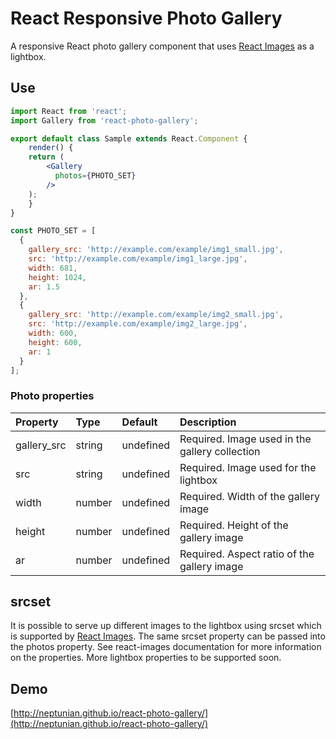 # React Responsive Photo Gallery
A responsive React photo gallery component that uses [React Images](https://github.com/jossmac/react-images) as a lightbox.

## Use

```jsx
import React from 'react';
import Gallery from 'react-photo-gallery';

export default class Sample extends React.Component {
    render() {
	return (
	    <Gallery
	      photos={PHOTO_SET}
	    />
	);
    }
}

const PHOTO_SET = [
  {
    gallery_src: 'http://example.com/example/img1_small.jpg',
    src: 'http://example.com/example/img1_large.jpg',
    width: 681,
    height: 1024,
    ar: 1.5
  },
  {
    gallery_src: 'http://example.com/example/img2_small.jpg',
    src: 'http://example.com/example/img2_large.jpg',
    width: 600,
    height: 600,
    ar: 1
  }
];

```

### Photo properties

Property        |       Type            |       Default         |       Description
:-----------------------|:--------------|:--------------|:--------------------------------
gallery_src     |       string    |       undefined    |       Required. Image used in the gallery collection
src     |       string    |       undefined    |       Required. Image used for the lightbox
width | number  | undefined  | Required. Width of the gallery image
height  | number  | undefined | Required. Height of the gallery image
ar | number | undefined | Required. Aspect ratio of the gallery image

## srcset

It is possible to serve up different images to the lightbox using srcset which is supported by [React Images](https://github.com/jossmac/react-images).  The same srcset property can be passed into the photos property.  See react-images documentation for more information on the properties.  More lightbox properties to be supported soon.

## Demo

[http://neptunian.github.io/react-photo-gallery/](http://neptunian.github.io/react-photo-gallery/)


